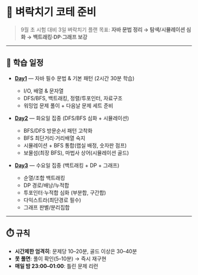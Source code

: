 # 📖 벼락치기 코테 준비

> 9월 초 시험 대비 3일 벼락치기 플랜
> 목표: **자바 문법 정리 → 탐색/시뮬레이션 심화 → 백트래킹·DP·그래프 보강**

---

## 📅 학습 일정

* **[Day1](./Day1.md)** — 자바 필수 문법 & 기본 패턴 (2시간 30분 학습)

    * I/O, 배열 & 문자열
    * DFS/BFS, 백트래킹, 정렬/투포인터, 자료구조
    * 워밍업 문제 풀이 + 다음날 문제 세트 준비

* **[Day2](./Day2.md)** — 화요일 집중 (DFS/BFS 심화 + 시뮬레이션)

    * BFS/DFS 방문순서 패턴 고착화
    * BFS 최단거리·거리배열 숙지
    * 시뮬레이션 + BFS 통합(랩실 배정, 숫자판 점프)
    * 보물섬(최장 BFS), 마법사 상어(시뮬레이션 골드)

* **[Day3](./Day3.md)** — 수요일 집중 (백트래킹 + DP + 그래프)

    * 순열/조합 백트래킹
    * DP 경로/배낭/누적합
    * 투포인터·누적합 심화 (부분합, 구간합)
    * 다익스트라(최단경로 필수)
    * 그래프 판별/분리집합

---

## ⏱️ 규칙

* **시간제한 엄격히**: 문제당 10–20분, 골드 이상은 30–40분
* **못 풀면**: 풀이 확인(5–10분) → 즉시 재구현
* **매일 밤 23:00–01:00**: 틀린 문제 리런
